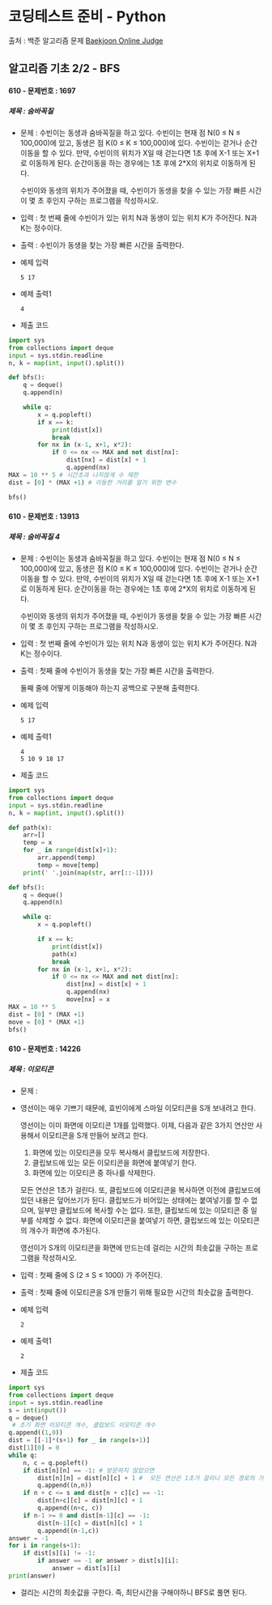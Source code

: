 # 코딩테스트 준비 - Python



출처 : 백준 알고리즘 문제 [Baekjoon Online Judge](https://www.acmicpc.net/)



## 알고리즘 기초 2/2 - BFS



#### 610 -  문제번호 : 1697

 ##### 제목 : 숨바꼭질

- 문제 : 수빈이는 동생과 숨바꼭질을 하고 있다. 수빈이는 현재 점 N(0 ≤ N ≤ 100,000)에 있고, 동생은 점 K(0 ≤ K ≤ 100,000)에 있다. 수빈이는 걷거나 순간이동을 할 수 있다. 만약, 수빈이의 위치가 X일 때 걷는다면 1초 후에 X-1 또는 X+1로 이동하게 된다. 순간이동을 하는 경우에는 1초 후에 2*X의 위치로 이동하게 된다.

  수빈이와 동생의 위치가 주어졌을 때, 수빈이가 동생을 찾을 수 있는 가장 빠른 시간이 몇 초 후인지 구하는 프로그램을 작성하시오.

- 입력 : 첫 번째 줄에 수빈이가 있는 위치 N과 동생이 있는 위치 K가 주어진다. N과 K는 정수이다.

- 출력 : 수빈이가 동생을 찾는 가장 빠른 시간을 출력한다.

- 예제 입력

  ```
  5 17
  ```

- 예제 출력1

  ```
  4
  ```

- 제출 코드

```python
import sys
from collections import deque
input = sys.stdin.readline
n, k = map(int, input().split())

def bfs():
    q = deque()
    q.append(n)

    while q:
        x = q.popleft()
        if x == k:
            print(dist[x])
            break
        for nx in (x-1, x+1, x*2):
            if 0 <= nx <= MAX and not dist[nx]:
                dist[nx] = dist[x] + 1
                q.append(nx)
MAX = 10 ** 5 # 시간초과 나지않게 수 제한
dist = [0] * (MAX +1) # 이동한 거리를 알기 위한 변수

bfs()
```

 



#### 610 -  문제번호 : 13913

 ##### 제목 : 숨바꼭질 4

- 문제 : 수빈이는 동생과 숨바꼭질을 하고 있다. 수빈이는 현재 점 N(0 ≤ N ≤ 100,000)에 있고, 동생은 점 K(0 ≤ K ≤ 100,000)에 있다. 수빈이는 걷거나 순간이동을 할 수 있다. 만약, 수빈이의 위치가 X일 때 걷는다면 1초 후에 X-1 또는 X+1로 이동하게 된다. 순간이동을 하는 경우에는 1초 후에 2*X의 위치로 이동하게 된다.

  수빈이와 동생의 위치가 주어졌을 때, 수빈이가 동생을 찾을 수 있는 가장 빠른 시간이 몇 초 후인지 구하는 프로그램을 작성하시오.

- 입력 : 첫 번째 줄에 수빈이가 있는 위치 N과 동생이 있는 위치 K가 주어진다. N과 K는 정수이다.

- 출력 : 첫째 줄에 수빈이가 동생을 찾는 가장 빠른 시간을 출력한다.

  둘째 줄에 어떻게 이동해야 하는지 공백으로 구분해 출력한다.

- 예제 입력

  ```
  5 17
  ```

- 예제 출력1

  ```
  4
  5 10 9 18 17
  ```

- 제출 코드

```python
import sys
from collections import deque
input = sys.stdin.readline
n, k = map(int, input().split())

def path(x):
    arr=[]
    temp = x
    for _ in range(dist[x]+1):
        arr.append(temp)
        temp = move[temp]
    print(' '.join(map(str, arr[::-1])))

def bfs():
    q = deque()
    q.append(n)

    while q:
        x = q.popleft()

        if x == k:
            print(dist[x])
            path(x)
            break
        for nx in (x-1, x+1, x*2):
            if 0 <= nx <= MAX and not dist[nx]:
                dist[nx] = dist[x] + 1
                q.append(nx)
                move[nx] = x
MAX = 10 ** 5
dist = [0] * (MAX +1)
move = [0] * (MAX +1)
bfs()

```

 

#### 610 -  문제번호 : 14226

 ##### 제목 : 이모티콘

- 문제 : 

- 영선이는 매우 기쁘기 때문에, 효빈이에게 스마일 이모티콘을 S개 보내려고 한다.

  영선이는 이미 화면에 이모티콘 1개를 입력했다. 이제, 다음과 같은 3가지 연산만 사용해서 이모티콘을 S개 만들어 보려고 한다.

  1. 화면에 있는 이모티콘을 모두 복사해서 클립보드에 저장한다.
  2. 클립보드에 있는 모든 이모티콘을 화면에 붙여넣기 한다.
  3. 화면에 있는 이모티콘 중 하나를 삭제한다.

  모든 연산은 1초가 걸린다. 또, 클립보드에 이모티콘을 복사하면 이전에 클립보드에 있던 내용은 덮어쓰기가 된다. 클립보드가 비어있는 상태에는 붙여넣기를 할 수 없으며, 일부만 클립보드에 복사할 수는 없다. 또한, 클립보드에 있는 이모티콘 중 일부를 삭제할 수 없다. 화면에 이모티콘을 붙여넣기 하면, 클립보드에 있는 이모티콘의 개수가 화면에 추가된다.

  영선이가 S개의 이모티콘을 화면에 만드는데 걸리는 시간의 최솟값을 구하는 프로그램을 작성하시오.

- 입력 : 첫째 줄에 S (2 ≤ S ≤ 1000) 가 주어진다.

- 출력 : 첫째 줄에 이모티콘을 S개 만들기 위해 필요한 시간의 최솟값을 출력한다.

- 예제 입력

  ```
  2
  ```

- 예제 출력1

  ```
  2
  ```

- 제출 코드

```python
import sys
from collections import deque
input = sys.stdin.readline
s = int(input())
q = deque()
 # 초기 화면 이모티콘 개수, 클립보드 이모티콘 개수
q.append((1,0))
dist = [[-1]*(s+1) for _ in range(s+1)]
dist[1][0] = 0
while q:
    n, c = q.popleft()
    if dist[n][n] == -1: # 방문하지 않았으면
        dist[n][n] = dist[n][c] + 1 #  모든 연산은 1초가 걸리니 모든 경로의 가중치는 1이다.
        q.append((n,n))
    if n + c <= s and dist[n + c][c] == -1:
        dist[n+c][c] = dist[n][c] + 1
        q.append((n+c, c))
    if n-1 >= 0 and dist[n-1][c] == -1:
        dist[n-1][c] = dist[n][c] + 1
        q.append((n-1,c))
answer = -1
for i in range(s+1):
    if dist[s][i] != -1:
        if answer == -1 or answer > dist[s][i]:
            answer = dist[s][i]
print(answer)

```

 

- 걸리는 시간의 최솟값을 구한다. 즉, 최단시간을 구해야하니 BFS로 풀면 된다.